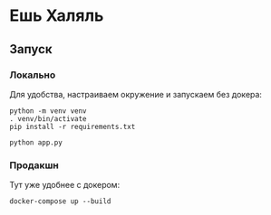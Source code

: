 # Ешь Халяль

## Запуск

### Локально

Для удобства, настраиваем окружение и запускаем без докера:

```shell
python -m venv venv
. venv/bin/activate
pip install -r requirements.txt

python app.py
```

### Продакшн

Тут уже удобнее с докером:

```shell
docker-compose up --build
```
